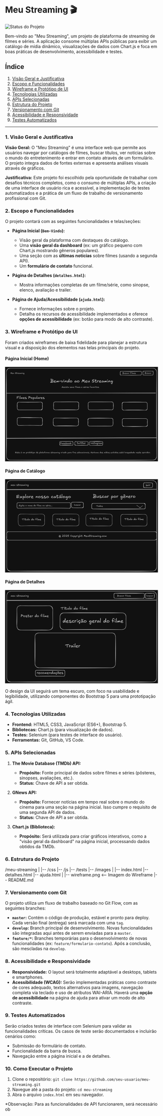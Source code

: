 # Meu Streaming 🎬

![Status do Projeto](https://img.shields.io/badge/status-planejamento-blue)

Bem-vindo ao "Meu Streaming", um projeto de plataforma de streaming de filmes e séries. A aplicação consome múltiplas APIs públicas para exibir um catálogo de mídia dinâmico, visualizações de dados com Chart.js e foca em boas práticas de desenvolvimento, acessibilidade e testes.

## Índice

1.  [Visão Geral e Justificativa](#1-visão-geral-e-justificativa)
2.  [Escopo e Funcionalidades](#2-escopo-e-funcionalidades)
3.  [Wireframe e Protótipo de UI](#3-wireframe-e-protótipo-de-ui)
4.  [Tecnologias Utilizadas](#4-tecnologias-utilizadas)
5.  [APIs Selecionadas](#5-apis-selecionadas)
6.  [Estrutura do Projeto](#6-estrutura-do-projeto)
7.  [Versionamento com Git](#7-versionamento-com-git)
8.  [Acessibilidade e Responsividade](#8-acessibilidade-e-responsividade)
9.  [Testes Automatizados](#9-testes-automatizados)

---

### 1. Visão Geral e Justificativa

**Visão Geral:** O "Meu Streaming" é uma interface web que permite aos usuários navegar por catálogos de filmes, buscar títulos, ver notícias sobre o mundo do entretenimento e entrar em contato através de um formulário. O projeto integra dados de fontes externas e apresenta análises visuais através de gráficos.

**Justificativa:** Este projeto foi escolhido pela oportunidade de trabalhar com desafios técnicos completos, como o consumo de múltiplas APIs, a criação de uma interface de usuário rica e acessível, a implementação de testes automatizados e a prática de um fluxo de trabalho de versionamento profissional com Git.

### 2. Escopo e Funcionalidades

O projeto contará com as seguintes funcionalidades e telas/seções:

- **Página Inicial (`Bem-Vindo`):**

  - Visão geral da plataforma com destaques do catálogo.
  - Uma **visão geral da dashboard** (ex: um gráfico pequeno com Chart.js mostrando gêneros populares).
  - Uma seção com as **últimas notícias** sobre filmes (usando a segunda API).
  - Um **formulário de contato** funcional.

- **Página de Detalhes (`detalhes.html`):**

  - Mostra informações completas de um filme/série, como sinopse, elenco, avaliação e trailer.

- **Página de Ajuda/Acessibilidade (`ajuda.html`):**
  - Fornece informações sobre o projeto.
  - Detalha os recursos de acessibilidade implementados e oferece **opções de acessibilidade** (ex: botão para modo de alto contraste).

### 3. Wireframe e Protótipo de UI

Foram criados wireframes de baixa fidelidade para planejar a estrutura visual e a disposição dos elementos nas telas principais do projeto.

#### Página Inicial (Home)
![Wireframe da Página Inicial](wireframes/Wireframe_Bem_Vindo.png)

#### Página de Catálogo
![Wireframe da Página de Catálogo](wireframes/Wireframe_Catalogo.png)

#### Página de Detalhes
![Wireframe da Página de Detalhes](wireframes/Wireframe_Detalhes_Trailers.png)

O design da UI seguirá um tema escuro, com foco na usabilidade e legibilidade, utilizando componentes do Bootstrap 5 para uma prototipação ágil.

### 4. Tecnologias Utilizadas

- **Frontend:** HTML5, CSS3, JavaScript (ES6+), Bootstrap 5.
- **Bibliotecas:** Chart.js (para visualização de dados).
- **Testes:** Selenium (para testes de interface do usuário).
- **Ferramentas:** Git, GitHub, VS Code.

### 5. APIs Selecionadas

1.  **The Movie Database (TMDb) API:**

    - **Propósito:** Fonte principal de dados sobre filmes e séries (pôsteres, sinopses, avaliações, etc.).
    - **Status:** Chave de API a ser obtida.

2.  **GNews API:**

    - **Propósito:** Fornecer notícias em tempo real sobre o mundo do cinema para uma seção na página inicial. Isso cumpre o requisito de uma segunda API de dados.
    - **Status:** Chave de API a ser obtida.

3.  **Chart.js (Biblioteca):**
    - **Propósito:** Será utilizada para criar gráficos interativos, como a "visão geral da dashboard" na página inicial, processando dados obtidos da TMDb.

### 6. Estrutura do Projeto

/meu-streaming
|
|-- /css
|-- /js
|-- /tests
|-- /images
|
|-- index.html
|-- detalhes.html
|-- ajuda.html
|
|-- wireframe.png <-- Imagem do Wireframe
|-- README.md

### 7. Versionamento com Git

O projeto utiliza um fluxo de trabalho baseado no Git Flow, com as seguintes branches:

- **`master`:** Contém o código de produção, estável e pronto para deploy. Cada versão final (entrega) será marcada com uma `tag`.
- **`develop`:** Branch principal de desenvolvimento. Novas funcionalidades são integradas aqui antes de serem enviadas para a `master`.
- **`feature/*`:** Branches temporárias para o desenvolvimento de novas funcionalidades (ex: `feature/formulario-contato`). Após a conclusão, são mescladas na `develop`.

### 8. Acessibilidade e Responsividade

- **Responsividade:** O layout será totalmente adaptável a desktops, tablets e smartphones.
- **Acessibilidade (WCAG):** Serão implementadas práticas como contraste de cores adequado, textos alternativos para imagens, navegação completa via teclado e uso de atributos WAI-ARIA. Haverá uma **opção de acessibilidade** na página de ajuda para ativar um modo de alto contraste.

### 9. Testes Automatizados

Serão criados testes de interface com Selenium para validar as funcionalidades críticas. Os casos de teste serão documentados e incluirão cenários como:

- Submissão do formulário de contato.
- Funcionalidade da barra de busca.
- Navegação entre a página inicial e a de detalhes.

### 10. Como Executar o Projeto

1.  Clone o repositório: `git clone https://github.com/seu-usuario/meu-streaming.git`
2.  Navegue até a pasta do projeto: `cd meu-streaming`
3.  Abra o arquivo `index.html` em seu navegador.

\*Observação: Para as funcionalidades de API funcionarem, será necessário ob
